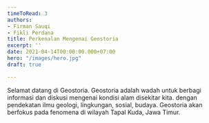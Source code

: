 ```yaml
---
timeToRead: 3
authors:
- Firman Sauqi
- Fikli Perdana
title: Perkenalan Mengenai Geostoria
excerpt: ''
date: 2021-04-14T00:00:00.000+07:00
hero: "/images/hero.jpg"
draft: true

---
```

Selamat datang di Geostoria. Geostoria adalah wadah untuk berbagi informasi dan diskusi mengenai kondisi alam disekitar kita. dengan pendekatan ilmu geologi, lingkungan, sosial, budaya. Geostoria akan berfokus pada fenomena di wilayah Tapal Kuda, Jawa Timur.